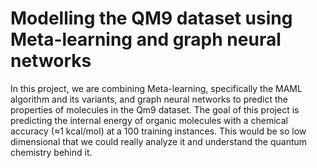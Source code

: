 # Modelling the QM9 dataset using Meta-learning and graph neural networks

In this project, we are combining Meta-learning, specifically the MAML algorithm and its variants, and graph neural networks to predict the properties of molecules in the Qm9 dataset. 
The goal of this project is predicting the internal energy of organic molecules with a chemical accuracy (≈1 kcal/mol) at a 100 training instances. This would be so low dimensional that we could really analyze it and understand the quantum chemistry behind it. 


